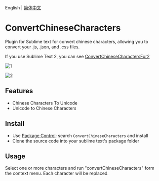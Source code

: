 English | [简体中文](https://gotomorrow.dev/zh-CN/docs/ConvertChineseCharacters)

# ConvertChineseCharacters

Plugin for Sublime text for convert chinese characters, allowing you to convert your .js, .json, and .css files.

If you use Sublime Text 2, you can see <a href="https://github.com/leibnizli/ConvertChineseCharactersFor2">ConvertChineseCharactersFor2</a>

![1](https://cloud.githubusercontent.com/assets/1193966/12030060/63ded0e2-ae33-11e5-8f76-b9b2cc34e14e.gif)

![2](https://cloud.githubusercontent.com/assets/1193966/12030061/63e3fac2-ae33-11e5-9a50-78b9ebf2d6e1.gif)

## Features

* Chinese Characters To Unicode
* Unicode to Chinese Characters

## Install

* Use <a href="https://packagecontrol.io/installation">Package Control</a>: search `ConvertChineseCharacters` and install
* Clone the source code into your sublime text's package folder


## Usage

Select one or more characters and run "convertChineseCharacters" form the context menu. Each character will be replaced.

